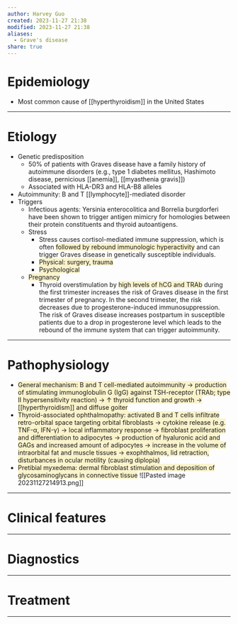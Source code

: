 ```yaml
---
author: Harvey Guo
created: 2023-11-27 21:38
modified: 2023-11-27 21:38
aliases:
  - Grave's disease
share: true
---
```

# Epidemiology
- Most common cause of [[hyperthyroidism]] in the United States

---
# Etiology
- Genetic predisposition
	- 50% of patients with Graves disease have a family history of autoimmune disorders (e.g., type 1 diabetes mellitus, Hashimoto disease, pernicious [[anemia]], [[myasthenia gravis]])
	- Associated with HLA-DR3 and HLA-B8 alleles
- Autoimmunity: B and T [[lymphocyte]]-mediated disorder
- Triggers
	- Infectious agents: Yersinia enterocolitica and Borrelia burgdorferi have been shown to trigger antigen mimicry for homologies between their protein constituents and thyroid autoantigens.
	- Stress 
		- Stress causes cortisol-mediated immune suppression, which is often <span style="background:rgba(240, 200, 0, 0.2)">followed by rebound immunologic hyperactivity</span> and can trigger Graves disease in genetically susceptible individuals.
		- <span style="background:rgba(240, 200, 0, 0.2)">Physical: surgery, trauma</span>
		- <span style="background:rgba(240, 200, 0, 0.2)">Psychological</span>
	- <span style="background:rgba(240, 200, 0, 0.2)">Pregnancy</span>
		- Thyroid overstimulation by <span style="background:rgba(240, 200, 0, 0.2)">high levels of hCG and TRAb</span> during the first trimester increases the risk of Graves disease in the first trimester of pregnancy. In the second trimester, the risk decreases due to progesterone-induced immunosuppression. The risk of Graves disease increases postpartum in susceptible patients due to a drop in progesterone level which leads to the rebound of the immune system that can trigger autoimmunity.

---
# Pathophysiology
- <span style="background:rgba(240, 200, 0, 0.2)">General mechanism: B and T cell-mediated autoimmunity → production of stimulating immunoglobulin G (IgG) against TSH-receptor (TRAb; type II hypersensitivity reaction) → ↑ thyroid function and growth → [[hyperthyroidism]] and diffuse goiter</span>
- <span style="background:rgba(240, 200, 0, 0.2)">Thyroid-associated ophthalmopathy: activated B and T cells infiltrate retro-orbital space targeting orbital fibroblasts → cytokine release (e.g. TNF-α, IFN-γ) → local inflammatory response → fibroblast proliferation and differentiation to adipocytes → production of hyaluronic acid and GAGs and increased amount of adipocytes → increase in the volume of intraorbital fat and muscle tissues → exophthalmos, lid retraction, disturbances in ocular motility (causing diplopia)</span>
- <span style="background:rgba(240, 200, 0, 0.2)">Pretibial myxedema: dermal fibroblast stimulation and deposition of glycosaminoglycans in connective tissue</span>
![[Pasted image 20231127214913.png]]

---
# Clinical features


---
# Diagnostics


---
# Treatment


---
